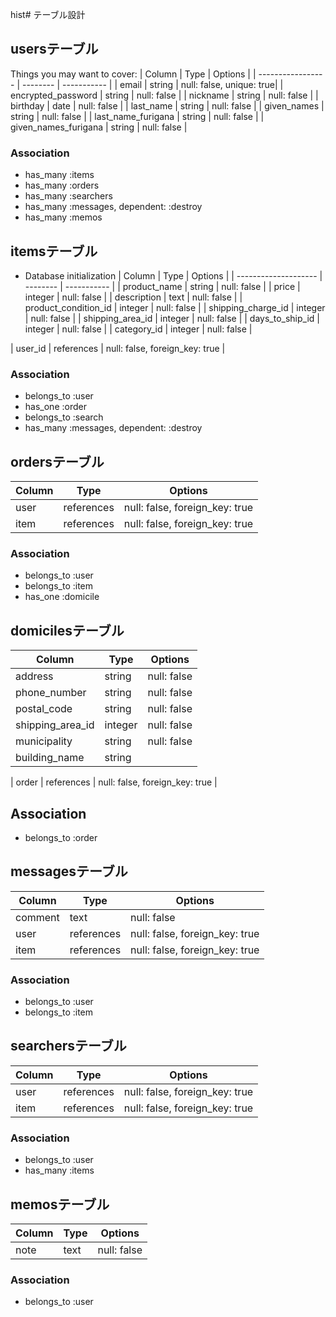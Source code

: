 hist# テーブル設計

## usersテーブル

Things you may want to cover:
| Column             | Type     | Options     |
| -----------------  | -------- | ----------- |
| email              | string   | null: false, unique: true|
| encrypted_password | string   | null: false |
| nickname           | string   | null: false |
| birthday           | date     | null: false |
| last_name          | string   | null: false |
| given_names        | string   | null: false |
| last_name_furigana | string   | null: false |
| given_names_furigana | string   | null: false |

### Association
- has_many :items
- has_many :orders
- has_many :searchers
- has_many :messages, dependent: :destroy
- has_many :memos

## itemsテーブル

* Database initialization
| Column               | Type     | Options     |
| -------------------- | -------- | ----------- |
| product_name         | string   | null: false |
| price                | integer  | null: false |
| description          | text     | null: false |
| product_condition_id | integer  | null: false | 
| shipping_charge_id   | integer  | null: false |
| shipping_area_id     | integer  | null: false |
| days_to_ship_id      | integer  | null: false |
| category_id          | integer  | null: false |

| user_id              | references  | null: false, foreign_key: true |

### Association
- belongs_to :user
- has_one :order
- belongs_to :search
- has_many :messages, dependent: :destroy

## ordersテーブル

| Column    | Type       | Options     |
| --------- | ---------- | ----------- |
| user      | references | null: false, foreign_key: true |
| item      | references | null: false, foreign_key: true |

### Association
- belongs_to :user
- belongs_to :item
- has_one :domicile

## domicilesテーブル

| Column           | Type       | Options     |
| ---------------- | ---------- | ----------- |
| address          | string     | null: false |
| phone_number     | string     | null: false |
| postal_code      | string     | null: false |
| shipping_area_id | integer    | null: false |
| municipality     | string     | null: false |
| building_name    | string     |

| order          | references | null: false, foreign_key: true |

## Association
- belongs_to :order




## messagesテーブル
| Column    | Type           | Options                        |
| --------- | -------------- | ------------------------------ |
| comment   | text           | null: false                    |
| user      | references     | null: false, foreign_key: true |
| item      | references     | null: false, foreign_key: true |

### Association
- belongs_to :user
- belongs_to :item


## searchersテーブル
| Column    | Type           | Options                        |
| --------- | -------------- | ------------------------------ |
| user      | references     | null: false, foreign_key: true |
| item      | references     | null: false, foreign_key: true |

### Association
- belongs_to :user
- has_many :items


## memosテーブル
| Column    | Type           | Options                        |
| --------- | -------------- | ------------------------------ |
| note      | text           | null: false                    |

### Association
- belongs_to :user

<div class="mxgraph" style="max-width:100%;border:1px solid transparent;" data-mxgraph="{&quot;highlight&quot;:&quot;#0000ff&quot;,&quot;nav&quot;:true,&quot;resize&quot;:true,&quot;toolbar&quot;:&quot;zoom layers lightbox&quot;,&quot;edit&quot;:&quot;_blank&quot;,&quot;xml&quot;:&quot;&lt;mxfile&gt;&lt;diagram id=\&quot;iNz2Ei_-lWCGaTxSvaLR\&quot; name=\&quot;ページ1\&quot;&gt;&lt;mxGraphModel dx=\&quot;706\&quot; dy=\&quot;1609\&quot; grid=\&quot;1\&quot; gridSize=\&quot;10\&quot; guides=\&quot;1\&quot; tooltips=\&quot;1\&quot; connect=\&quot;0\&quot; arrows=\&quot;1\&quot; fold=\&quot;1\&quot; page=\&quot;1\&quot; pageScale=\&quot;1\&quot; pageWidth=\&quot;827\&quot; pageHeight=\&quot;1169\&quot; math=\&quot;0\&quot; shadow=\&quot;0\&quot;&gt;&lt;root&gt;&lt;mxCell id=\&quot;0\&quot;/&gt;&lt;mxCell id=\&quot;1\&quot; parent=\&quot;0\&quot;/&gt;&lt;mxCell id=\&quot;2\&quot; value=\&quot;users\&quot; style=\&quot;swimlane;fontStyle=0;childLayout=stackLayout;horizontal=1;startSize=26;horizontalStack=0;resizeParent=1;resizeParentMax=0;resizeLast=0;collapsible=1;marginBottom=0;align=center;fontSize=14;\&quot; parent=\&quot;1\&quot; vertex=\&quot;1\&quot;&gt;&lt;mxGeometry x=\&quot;40\&quot; y=\&quot;200\&quot; width=\&quot;170\&quot; height=\&quot;236\&quot; as=\&quot;geometry\&quot;&gt;&lt;mxRectangle x=\&quot;40\&quot; y=\&quot;200\&quot; width=\&quot;70\&quot; height=\&quot;26\&quot; as=\&quot;alternateBounds\&quot;/&gt;&lt;/mxGeometry&gt;&lt;/mxCell&gt;&lt;mxCell id=\&quot;18\&quot; value=\&quot;- nickmame\&quot; style=\&quot;text;html=1;align=center;verticalAlign=middle;resizable=0;points=[];autosize=1;\&quot; parent=\&quot;2\&quot; vertex=\&quot;1\&quot;&gt;&lt;mxGeometry y=\&quot;26\&quot; width=\&quot;170\&quot; height=\&quot;20\&quot; as=\&quot;geometry\&quot;/&gt;&lt;/mxCell&gt;&lt;mxCell id=\&quot;24\&quot; value=\&quot;-&amp;amp;nbsp;&amp;lt;span style=&amp;quot;background-color: rgb(30 , 30 , 30) ; color: rgb(212 , 212 , 212) ; font-family: &amp;amp;#34;menlo&amp;amp;#34; , &amp;amp;#34;monaco&amp;amp;#34; , &amp;amp;#34;courier new&amp;amp;#34; , monospace&amp;quot;&amp;gt;encrypted_password&amp;lt;/span&amp;gt;\&quot; style=\&quot;text;html=1;align=center;verticalAlign=middle;resizable=0;points=[];autosize=1;rotation=0;\&quot; parent=\&quot;2\&quot; vertex=\&quot;1\&quot;&gt;&lt;mxGeometry y=\&quot;46\&quot; width=\&quot;170\&quot; height=\&quot;20\&quot; as=\&quot;geometry\&quot;/&gt;&lt;/mxCell&gt;&lt;mxCell id=\&quot;21\&quot; value=\&quot;- email\&quot; style=\&quot;text;html=1;align=center;verticalAlign=middle;resizable=0;points=[];autosize=1;\&quot; parent=\&quot;2\&quot; vertex=\&quot;1\&quot;&gt;&lt;mxGeometry y=\&quot;66\&quot; width=\&quot;170\&quot; height=\&quot;20\&quot; as=\&quot;geometry\&quot;/&gt;&lt;/mxCell&gt;&lt;mxCell id=\&quot;40\&quot; value=\&quot;&amp;lt;br&amp;gt;- birthday&amp;lt;br&amp;gt;&amp;lt;br&amp;gt;- l&amp;lt;span style=&amp;quot;background-color: rgb(30 , 30 , 30) ; color: rgb(212 , 212 , 212) ; font-family: &amp;amp;#34;menlo&amp;amp;#34; , &amp;amp;#34;monaco&amp;amp;#34; , &amp;amp;#34;courier new&amp;amp;#34; , monospace&amp;quot;&amp;gt;ast_name&amp;lt;br&amp;gt;&amp;lt;br&amp;gt;-&amp;amp;nbsp;&amp;lt;/span&amp;gt;&amp;lt;span style=&amp;quot;background-color: rgb(30 , 30 , 30) ; color: rgb(212 , 212 , 212) ; font-family: &amp;amp;#34;menlo&amp;amp;#34; , &amp;amp;#34;monaco&amp;amp;#34; , &amp;amp;#34;courier new&amp;amp;#34; , monospace&amp;quot;&amp;gt;given_names&amp;lt;br&amp;gt;&amp;lt;br&amp;gt;-&amp;amp;nbsp;&amp;lt;/span&amp;gt;&amp;lt;span style=&amp;quot;background-color: rgb(30 , 30 , 30) ; color: rgb(212 , 212 , 212) ; font-family: &amp;amp;#34;menlo&amp;amp;#34; , &amp;amp;#34;monaco&amp;amp;#34; , &amp;amp;#34;courier new&amp;amp;#34; , monospace&amp;quot;&amp;gt;last_name_furigana&amp;lt;br&amp;gt;&amp;lt;br&amp;gt;-&amp;amp;nbsp;&amp;lt;/span&amp;gt;&amp;lt;span style=&amp;quot;background-color: rgb(30 , 30 , 30) ; color: rgb(212 , 212 , 212) ; font-family: &amp;amp;#34;menlo&amp;amp;#34; , &amp;amp;#34;monaco&amp;amp;#34; , &amp;amp;#34;courier new&amp;amp;#34; , monospace&amp;quot;&amp;gt;given_names_furigana&amp;lt;/span&amp;gt;\&quot; style=\&quot;text;html=1;align=center;verticalAlign=middle;resizable=0;points=[];autosize=1;\&quot; parent=\&quot;2\&quot; vertex=\&quot;1\&quot;&gt;&lt;mxGeometry y=\&quot;86\&quot; width=\&quot;170\&quot; height=\&quot;150\&quot; as=\&quot;geometry\&quot;/&gt;&lt;/mxCell&gt;&lt;mxCell id=\&quot;6\&quot; value=\&quot;items\&quot; style=\&quot;swimlane;fontStyle=0;childLayout=stackLayout;horizontal=1;startSize=30;horizontalStack=0;resizeParent=1;resizeParentMax=0;resizeLast=0;collapsible=1;marginBottom=0;align=center;fontSize=14;\&quot; parent=\&quot;1\&quot; vertex=\&quot;1\&quot;&gt;&lt;mxGeometry x=\&quot;310\&quot; y=\&quot;200\&quot; width=\&quot;180\&quot; height=\&quot;280\&quot; as=\&quot;geometry\&quot;/&gt;&lt;/mxCell&gt;&lt;mxCell id=\&quot;7\&quot; value=\&quot;   - product_name\&quot; style=\&quot;text;strokeColor=none;fillColor=none;spacingLeft=4;spacingRight=4;overflow=hidden;rotatable=0;points=[[0,0.5],[1,0.5]];portConstraint=eastwest;fontSize=12;\&quot; parent=\&quot;6\&quot; vertex=\&quot;1\&quot;&gt;&lt;mxGeometry y=\&quot;30\&quot; width=\&quot;180\&quot; height=\&quot;30\&quot; as=\&quot;geometry\&quot;/&gt;&lt;/mxCell&gt;&lt;mxCell id=\&quot;8\&quot; value=\&quot;  - category_id\&quot; style=\&quot;text;strokeColor=none;fillColor=none;spacingLeft=4;spacingRight=4;overflow=hidden;rotatable=0;points=[[0,0.5],[1,0.5]];portConstraint=eastwest;fontSize=12;\&quot; parent=\&quot;6\&quot; vertex=\&quot;1\&quot;&gt;&lt;mxGeometry y=\&quot;60\&quot; width=\&quot;180\&quot; height=\&quot;30\&quot; as=\&quot;geometry\&quot;/&gt;&lt;/mxCell&gt;&lt;mxCell id=\&quot;9\&quot; value=\&quot;   - price&amp;#10;&amp;#10;   - description&amp;#10;&amp;#10;    - product_condition_id&amp;#10;&amp;#10;    - shipping_charges_id&amp;#10;&amp;#10;    - shipping_area_id&amp;#10;&amp;#10;    - days_to_ship_id&amp;#10;&amp;#10;   - user_id&amp;#10;\&quot; style=\&quot;text;strokeColor=none;fillColor=none;spacingLeft=4;spacingRight=4;overflow=hidden;rotatable=0;points=[[0,0.5],[1,0.5]];portConstraint=eastwest;fontSize=12;fontColor=#666666;\&quot; parent=\&quot;6\&quot; vertex=\&quot;1\&quot;&gt;&lt;mxGeometry y=\&quot;90\&quot; width=\&quot;180\&quot; height=\&quot;190\&quot; as=\&quot;geometry\&quot;/&gt;&lt;/mxCell&gt;&lt;mxCell id=\&quot;10\&quot; value=\&quot;histories\&quot; style=\&quot;swimlane;fontStyle=0;childLayout=stackLayout;horizontal=1;startSize=26;horizontalStack=0;resizeParent=1;resizeParentMax=0;resizeLast=0;collapsible=1;marginBottom=0;align=center;fontSize=14;fontColor=#999999;\&quot; parent=\&quot;1\&quot; vertex=\&quot;1\&quot;&gt;&lt;mxGeometry x=\&quot;190\&quot; y=\&quot;540\&quot; width=\&quot;160\&quot; height=\&quot;110\&quot; as=\&quot;geometry\&quot;/&gt;&lt;/mxCell&gt;&lt;mxCell id=\&quot;11\&quot; value=\&quot;- buy&amp;#10;&amp;#10;- payment&amp;#10;\&quot; style=\&quot;text;strokeColor=none;fillColor=none;spacingLeft=4;spacingRight=4;overflow=hidden;rotatable=0;points=[[0,0.5],[1,0.5]];portConstraint=eastwest;fontSize=12;\&quot; parent=\&quot;10\&quot; vertex=\&quot;1\&quot;&gt;&lt;mxGeometry y=\&quot;26\&quot; width=\&quot;160\&quot; height=\&quot;84\&quot; as=\&quot;geometry\&quot;/&gt;&lt;/mxCell&gt;&lt;mxCell id=\&quot;14\&quot; value=\&quot;domiciles\&quot; style=\&quot;swimlane;fontStyle=0;childLayout=stackLayout;horizontal=1;startSize=26;horizontalStack=0;resizeParent=1;resizeParentMax=0;resizeLast=0;collapsible=1;marginBottom=0;align=center;fontSize=14;\&quot; parent=\&quot;1\&quot; vertex=\&quot;1\&quot;&gt;&lt;mxGeometry x=\&quot;440\&quot; y=\&quot;495\&quot; width=\&quot;160\&quot; height=\&quot;220\&quot; as=\&quot;geometry\&quot;/&gt;&lt;/mxCell&gt;&lt;mxCell id=\&quot;15\&quot; value=\&quot;   - phone_number&amp;#10;&amp;#10;   - postal_code&amp;#10;&amp;#10;   - shipping_area_id&amp;#10;&amp;#10;   - municipality&amp;#10;&amp;#10;   - address &amp;#10;&amp;#10;  - building_name&amp;#10;&amp;#10;  - history\&quot; style=\&quot;text;strokeColor=none;fillColor=none;spacingLeft=4;spacingRight=4;overflow=hidden;rotatable=0;points=[[0,0.5],[1,0.5]];portConstraint=eastwest;fontSize=12;fontColor=#666666;\&quot; parent=\&quot;14\&quot; vertex=\&quot;1\&quot;&gt;&lt;mxGeometry y=\&quot;26\&quot; width=\&quot;160\&quot; height=\&quot;194\&quot; as=\&quot;geometry\&quot;/&gt;&lt;/mxCell&gt;&lt;mxCell id=\&quot;52\&quot; value=\&quot;user_items\&quot; style=\&quot;swimlane;fontStyle=0;childLayout=stackLayout;horizontal=1;startSize=26;horizontalStack=0;resizeParent=1;resizeParentMax=0;resizeLast=0;collapsible=1;marginBottom=0;align=center;fontSize=14;\&quot; parent=\&quot;1\&quot; vertex=\&quot;1\&quot;&gt;&lt;mxGeometry x=\&quot;180\&quot; y=\&quot;-280\&quot; width=\&quot;160\&quot; height=\&quot;86\&quot; as=\&quot;geometry\&quot;/&gt;&lt;/mxCell&gt;&lt;mxCell id=\&quot;53\&quot; value=\&quot;- user_id\&quot; style=\&quot;text;strokeColor=none;fillColor=none;spacingLeft=4;spacingRight=4;overflow=hidden;rotatable=0;points=[[0,0.5],[1,0.5]];portConstraint=eastwest;fontSize=12;\&quot; parent=\&quot;52\&quot; vertex=\&quot;1\&quot;&gt;&lt;mxGeometry y=\&quot;26\&quot; width=\&quot;160\&quot; height=\&quot;30\&quot; as=\&quot;geometry\&quot;/&gt;&lt;/mxCell&gt;&lt;mxCell id=\&quot;54\&quot; value=\&quot;- item_id\&quot; style=\&quot;text;strokeColor=none;fillColor=none;spacingLeft=4;spacingRight=4;overflow=hidden;rotatable=0;points=[[0,0.5],[1,0.5]];portConstraint=eastwest;fontSize=12;\&quot; parent=\&quot;52\&quot; vertex=\&quot;1\&quot;&gt;&lt;mxGeometry y=\&quot;56\&quot; width=\&quot;160\&quot; height=\&quot;30\&quot; as=\&quot;geometry\&quot;/&gt;&lt;/mxCell&gt;&lt;mxCell id=\&quot;56\&quot; value=\&quot;\&quot; style=\&quot;fontSize=12;html=1;endArrow=ERoneToMany;startArrow=ERoneToMany;entryX=-0.006;entryY=0.017;entryDx=0;entryDy=0;entryPerimeter=0;exitX=1.012;exitY=0.069;exitDx=0;exitDy=0;exitPerimeter=0;\&quot; parent=\&quot;1\&quot; source=\&quot;40\&quot; target=\&quot;9\&quot; edge=\&quot;1\&quot;&gt;&lt;mxGeometry width=\&quot;100\&quot; height=\&quot;100\&quot; relative=\&quot;1\&quot; as=\&quot;geometry\&quot;&gt;&lt;mxPoint x=\&quot;200\&quot; y=\&quot;291\&quot; as=\&quot;sourcePoint\&quot;/&gt;&lt;mxPoint x=\&quot;350\&quot; y=\&quot;180\&quot; as=\&quot;targetPoint\&quot;/&gt;&lt;/mxGeometry&gt;&lt;/mxCell&gt;&lt;mxCell id=\&quot;57\&quot; value=\&quot;\&quot; style=\&quot;fontSize=12;html=1;endArrow=ERoneToMany;startArrow=ERmandOne;exitX=0.065;exitY=0;exitDx=0;exitDy=0;exitPerimeter=0;entryX=-0.012;entryY=0.767;entryDx=0;entryDy=0;entryPerimeter=0;edgeStyle=orthogonalEdgeStyle;\&quot; parent=\&quot;1\&quot; source=\&quot;2\&quot; target=\&quot;53\&quot; edge=\&quot;1\&quot;&gt;&lt;mxGeometry width=\&quot;100\&quot; height=\&quot;100\&quot; relative=\&quot;1\&quot; as=\&quot;geometry\&quot;&gt;&lt;mxPoint x=\&quot;70\&quot; y=\&quot;151\&quot; as=\&quot;sourcePoint\&quot;/&gt;&lt;mxPoint x=\&quot;149\&quot; y=\&quot;40\&quot; as=\&quot;targetPoint\&quot;/&gt;&lt;/mxGeometry&gt;&lt;/mxCell&gt;&lt;mxCell id=\&quot;61\&quot; value=\&quot;\&quot; style=\&quot;edgeStyle=orthogonalEdgeStyle;fontSize=12;html=1;endArrow=ERoneToMany;startArrow=ERmandOne;exitX=0.939;exitY=-0.004;exitDx=0;exitDy=0;exitPerimeter=0;entryX=1.006;entryY=0.7;entryDx=0;entryDy=0;entryPerimeter=0;\&quot; parent=\&quot;1\&quot; source=\&quot;6\&quot; target=\&quot;53\&quot; edge=\&quot;1\&quot;&gt;&lt;mxGeometry width=\&quot;100\&quot; height=\&quot;100\&quot; relative=\&quot;1\&quot; as=\&quot;geometry\&quot;&gt;&lt;mxPoint x=\&quot;140\&quot; y=\&quot;280\&quot; as=\&quot;sourcePoint\&quot;/&gt;&lt;mxPoint x=\&quot;240\&quot; y=\&quot;180\&quot; as=\&quot;targetPoint\&quot;/&gt;&lt;/mxGeometry&gt;&lt;/mxCell&gt;&lt;mxCell id=\&quot;62\&quot; value=\&quot;\&quot; style=\&quot;edgeStyle=orthogonalEdgeStyle;fontSize=12;html=1;endArrow=ERmandOne;startArrow=ERmandOne;entryX=0;entryY=0.5;entryDx=0;entryDy=0;\&quot; parent=\&quot;1\&quot; source=\&quot;11\&quot; target=\&quot;15\&quot; edge=\&quot;1\&quot;&gt;&lt;mxGeometry width=\&quot;100\&quot; height=\&quot;100\&quot; relative=\&quot;1\&quot; as=\&quot;geometry\&quot;&gt;&lt;mxPoint x=\&quot;390\&quot; y=\&quot;470\&quot; as=\&quot;sourcePoint\&quot;/&gt;&lt;mxPoint x=\&quot;390\&quot; y=\&quot;542\&quot; as=\&quot;targetPoint\&quot;/&gt;&lt;/mxGeometry&gt;&lt;/mxCell&gt;&lt;mxCell id=\&quot;63\&quot; value=\&quot;\&quot; style=\&quot;edgeStyle=orthogonalEdgeStyle;fontSize=12;html=1;endArrow=ERoneToMany;startArrow=ERmandOne;entryX=1;entryY=0.095;entryDx=0;entryDy=0;entryPerimeter=0;exitX=0.567;exitY=0.993;exitDx=0;exitDy=0;exitPerimeter=0;verticalAlign=top;\&quot; parent=\&quot;1\&quot; source=\&quot;9\&quot; target=\&quot;11\&quot; edge=\&quot;1\&quot;&gt;&lt;mxGeometry width=\&quot;100\&quot; height=\&quot;100\&quot; relative=\&quot;1\&quot; as=\&quot;geometry\&quot;&gt;&lt;mxPoint x=\&quot;140\&quot; y=\&quot;360\&quot; as=\&quot;sourcePoint\&quot;/&gt;&lt;mxPoint x=\&quot;240\&quot; y=\&quot;260\&quot; as=\&quot;targetPoint\&quot;/&gt;&lt;Array as=\&quot;points\&quot;&gt;&lt;mxPoint x=\&quot;412\&quot; y=\&quot;574\&quot;/&gt;&lt;/Array&gt;&lt;/mxGeometry&gt;&lt;/mxCell&gt;&lt;mxCell id=\&quot;64\&quot; value=\&quot;\&quot; style=\&quot;edgeStyle=orthogonalEdgeStyle;fontSize=12;html=1;endArrow=ERoneToMany;startArrow=ERmandOne;entryX=-0.019;entryY=0.107;entryDx=0;entryDy=0;entryPerimeter=0;\&quot; parent=\&quot;1\&quot; target=\&quot;11\&quot; edge=\&quot;1\&quot;&gt;&lt;mxGeometry width=\&quot;100\&quot; height=\&quot;100\&quot; relative=\&quot;1\&quot; as=\&quot;geometry\&quot;&gt;&lt;mxPoint x=\&quot;150\&quot; y=\&quot;439\&quot; as=\&quot;sourcePoint\&quot;/&gt;&lt;mxPoint x=\&quot;240\&quot; y=\&quot;260\&quot; as=\&quot;targetPoint\&quot;/&gt;&lt;/mxGeometry&gt;&lt;/mxCell&gt;&lt;mxCell id=\&quot;67\&quot; value=\&quot;messages\&quot; style=\&quot;swimlane;fontStyle=0;childLayout=stackLayout;horizontal=1;startSize=26;horizontalStack=0;resizeParent=1;resizeParentMax=0;resizeLast=0;collapsible=1;marginBottom=0;align=center;fontSize=14;fontColor=#666666;\&quot; parent=\&quot;1\&quot; vertex=\&quot;1\&quot;&gt;&lt;mxGeometry x=\&quot;180\&quot; width=\&quot;160\&quot; height=\&quot;116\&quot; as=\&quot;geometry\&quot;/&gt;&lt;/mxCell&gt;&lt;mxCell id=\&quot;68\&quot; value=\&quot;- comment\&quot; style=\&quot;text;strokeColor=none;fillColor=none;spacingLeft=4;spacingRight=4;overflow=hidden;rotatable=0;points=[[0,0.5],[1,0.5]];portConstraint=eastwest;fontSize=12;fontColor=#4D4D4D;\&quot; parent=\&quot;67\&quot; vertex=\&quot;1\&quot;&gt;&lt;mxGeometry y=\&quot;26\&quot; width=\&quot;160\&quot; height=\&quot;30\&quot; as=\&quot;geometry\&quot;/&gt;&lt;/mxCell&gt;&lt;mxCell id=\&quot;69\&quot; value=\&quot;- user\&quot; style=\&quot;text;strokeColor=none;fillColor=none;spacingLeft=4;spacingRight=4;overflow=hidden;rotatable=0;points=[[0,0.5],[1,0.5]];portConstraint=eastwest;fontSize=12;\&quot; parent=\&quot;67\&quot; vertex=\&quot;1\&quot;&gt;&lt;mxGeometry y=\&quot;56\&quot; width=\&quot;160\&quot; height=\&quot;30\&quot; as=\&quot;geometry\&quot;/&gt;&lt;/mxCell&gt;&lt;mxCell id=\&quot;70\&quot; value=\&quot;- item\&quot; style=\&quot;text;strokeColor=none;fillColor=none;spacingLeft=4;spacingRight=4;overflow=hidden;rotatable=0;points=[[0,0.5],[1,0.5]];portConstraint=eastwest;fontSize=12;\&quot; parent=\&quot;67\&quot; vertex=\&quot;1\&quot;&gt;&lt;mxGeometry y=\&quot;86\&quot; width=\&quot;160\&quot; height=\&quot;30\&quot; as=\&quot;geometry\&quot;/&gt;&lt;/mxCell&gt;&lt;mxCell id=\&quot;71\&quot; style=\&quot;edgeStyle=orthogonalEdgeStyle;rounded=0;orthogonalLoop=1;jettySize=auto;html=1;entryX=0.604;entryY=0;entryDx=0;entryDy=0;entryPerimeter=0;fontColor=#FFFFFF;endArrow=ERmandOne;endFill=0;startArrow=ERoneToMany;startFill=0;\&quot; parent=\&quot;1\&quot; source=\&quot;69\&quot; target=\&quot;2\&quot; edge=\&quot;1\&quot;&gt;&lt;mxGeometry relative=\&quot;1\&quot; as=\&quot;geometry\&quot;/&gt;&lt;/mxCell&gt;&lt;mxCell id=\&quot;72\&quot; style=\&quot;edgeStyle=orthogonalEdgeStyle;rounded=0;orthogonalLoop=1;jettySize=auto;html=1;exitX=1;exitY=0.5;exitDx=0;exitDy=0;entryX=0.417;entryY=-0.006;entryDx=0;entryDy=0;entryPerimeter=0;fontColor=#FFFFFF;endArrow=ERmandOne;endFill=0;startArrow=ERoneToMany;startFill=0;\&quot; parent=\&quot;1\&quot; source=\&quot;69\&quot; target=\&quot;6\&quot; edge=\&quot;1\&quot;&gt;&lt;mxGeometry relative=\&quot;1\&quot; as=\&quot;geometry\&quot;/&gt;&lt;/mxCell&gt;&lt;mxCell id=\&quot;73\&quot; value=\&quot;searchers\&quot; style=\&quot;swimlane;fontStyle=0;childLayout=stackLayout;horizontal=1;startSize=26;horizontalStack=0;resizeParent=1;resizeParentMax=0;resizeLast=0;collapsible=1;marginBottom=0;align=center;fontSize=14;\&quot; parent=\&quot;1\&quot; vertex=\&quot;1\&quot;&gt;&lt;mxGeometry x=\&quot;180\&quot; y=\&quot;-150\&quot; width=\&quot;160\&quot; height=\&quot;86\&quot; as=\&quot;geometry\&quot;/&gt;&lt;/mxCell&gt;&lt;mxCell id=\&quot;74\&quot; value=\&quot;- user_id\&quot; style=\&quot;text;strokeColor=none;fillColor=none;spacingLeft=4;spacingRight=4;overflow=hidden;rotatable=0;points=[[0,0.5],[1,0.5]];portConstraint=eastwest;fontSize=12;\&quot; parent=\&quot;73\&quot; vertex=\&quot;1\&quot;&gt;&lt;mxGeometry y=\&quot;26\&quot; width=\&quot;160\&quot; height=\&quot;30\&quot; as=\&quot;geometry\&quot;/&gt;&lt;/mxCell&gt;&lt;mxCell id=\&quot;75\&quot; value=\&quot;- item_id\&quot; style=\&quot;text;strokeColor=none;fillColor=none;spacingLeft=4;spacingRight=4;overflow=hidden;rotatable=0;points=[[0,0.5],[1,0.5]];portConstraint=eastwest;fontSize=12;\&quot; parent=\&quot;73\&quot; vertex=\&quot;1\&quot;&gt;&lt;mxGeometry y=\&quot;56\&quot; width=\&quot;160\&quot; height=\&quot;30\&quot; as=\&quot;geometry\&quot;/&gt;&lt;/mxCell&gt;&lt;mxCell id=\&quot;77\&quot; style=\&quot;edgeStyle=orthogonalEdgeStyle;rounded=0;orthogonalLoop=1;jettySize=auto;html=1;entryX=0.341;entryY=-0.013;entryDx=0;entryDy=0;entryPerimeter=0;fontColor=#666666;startArrow=ERmandOne;startFill=0;endArrow=ERoneToMany;endFill=0;\&quot; parent=\&quot;1\&quot; source=\&quot;75\&quot; target=\&quot;2\&quot; edge=\&quot;1\&quot;&gt;&lt;mxGeometry relative=\&quot;1\&quot; as=\&quot;geometry\&quot;/&gt;&lt;/mxCell&gt;&lt;mxCell id=\&quot;78\&quot; style=\&quot;edgeStyle=orthogonalEdgeStyle;rounded=0;orthogonalLoop=1;jettySize=auto;html=1;entryX=0.678;entryY=-0.011;entryDx=0;entryDy=0;entryPerimeter=0;startArrow=ERoneToMany;startFill=0;endArrow=ERmandOne;endFill=0;fontColor=#666666;\&quot; parent=\&quot;1\&quot; source=\&quot;75\&quot; target=\&quot;6\&quot; edge=\&quot;1\&quot;&gt;&lt;mxGeometry relative=\&quot;1\&quot; as=\&quot;geometry\&quot;/&gt;&lt;/mxCell&gt;&lt;mxCell id=\&quot;79\&quot; value=\&quot;memos\&quot; style=\&quot;swimlane;fontStyle=0;childLayout=stackLayout;horizontal=1;startSize=26;horizontalStack=0;resizeParent=1;resizeParentMax=0;resizeLast=0;collapsible=1;marginBottom=0;align=center;fontSize=14;\&quot; parent=\&quot;1\&quot; vertex=\&quot;1\&quot;&gt;&lt;mxGeometry x=\&quot;30\&quot; y=\&quot;680\&quot; width=\&quot;160\&quot; height=\&quot;56\&quot; as=\&quot;geometry\&quot;/&gt;&lt;/mxCell&gt;&lt;mxCell id=\&quot;80\&quot; value=\&quot;note\&quot; style=\&quot;text;strokeColor=none;fillColor=none;spacingLeft=4;spacingRight=4;overflow=hidden;rotatable=0;points=[[0,0.5],[1,0.5]];portConstraint=eastwest;fontSize=12;\&quot; parent=\&quot;79\&quot; vertex=\&quot;1\&quot;&gt;&lt;mxGeometry y=\&quot;26\&quot; width=\&quot;160\&quot; height=\&quot;30\&quot; as=\&quot;geometry\&quot;/&gt;&lt;/mxCell&gt;&lt;mxCell id=\&quot;83\&quot; value=\&quot;\&quot; style=\&quot;line;strokeWidth=1;rotatable=0;dashed=0;labelPosition=right;align=left;verticalAlign=middle;spacingTop=0;spacingLeft=6;points=[];portConstraint=eastwest;\&quot; parent=\&quot;1\&quot; vertex=\&quot;1\&quot;&gt;&lt;mxGeometry x=\&quot;280\&quot; y=\&quot;570\&quot; width=\&quot;60\&quot; height=\&quot;10\&quot; as=\&quot;geometry\&quot;/&gt;&lt;/mxCell&gt;&lt;mxCell id=\&quot;84\&quot; value=\&quot;\&quot; style=\&quot;edgeStyle=entityRelationEdgeStyle;fontSize=12;html=1;endArrow=ERoneToMany;startArrow=ERmandOne;strokeColor=none;\&quot; parent=\&quot;1\&quot; edge=\&quot;1\&quot;&gt;&lt;mxGeometry width=\&quot;100\&quot; height=\&quot;100\&quot; relative=\&quot;1\&quot; as=\&quot;geometry\&quot;&gt;&lt;mxPoint x=\&quot;80\&quot; y=\&quot;470\&quot; as=\&quot;sourcePoint\&quot;/&gt;&lt;mxPoint x=\&quot;130\&quot; y=\&quot;650\&quot; as=\&quot;targetPoint\&quot;/&gt;&lt;/mxGeometry&gt;&lt;/mxCell&gt;&lt;mxCell id=\&quot;87\&quot; style=\&quot;edgeStyle=orthogonalEdgeStyle;rounded=0;orthogonalLoop=1;jettySize=auto;html=1;entryX=0.313;entryY=0;entryDx=0;entryDy=0;entryPerimeter=0;exitX=0.235;exitY=1.013;exitDx=0;exitDy=0;exitPerimeter=0;startArrow=ERone;startFill=0;endArrow=ERoneToMany;endFill=0;\&quot; parent=\&quot;1\&quot; source=\&quot;40\&quot; target=\&quot;79\&quot; edge=\&quot;1\&quot;&gt;&lt;mxGeometry relative=\&quot;1\&quot; as=\&quot;geometry\&quot;/&gt;&lt;/mxCell&gt;&lt;/root&gt;&lt;/mxGraphModel&gt;&lt;/diagram&gt;&lt;/mxfile&gt;&quot;}"></div>
<script type="text/javascript" src="https://viewer.diagrams.net/js/viewer-static.min.js"></script>
